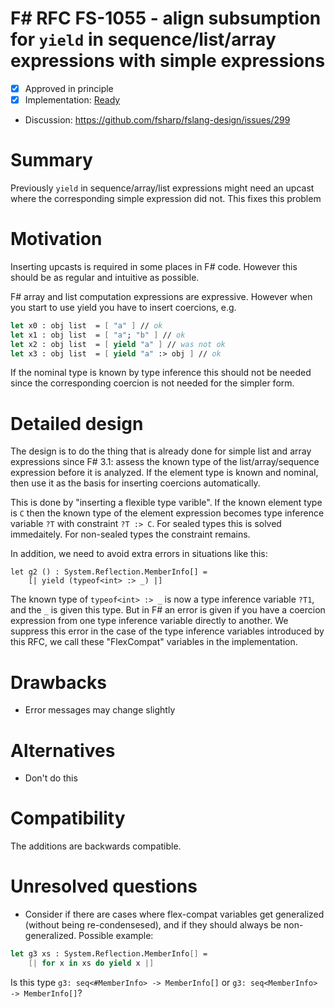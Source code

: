 # F# RFC FS-1055 - align subsumption for `yield` in sequence/list/array expressions with simple expressions


* [x] Approved in principle 
* [x] Implementation: [Ready](https://github.com/Microsoft/visualfsharp/pull/4930)
* Discussion: https://github.com/fsharp/fslang-design/issues/299

# Summary
[summary]: #summary

Previously `yield` in sequence/array/list expressions might need an upcast where the corresponding simple expression did not.
This fixes this problem

# Motivation
[motivation]: #motivation

Inserting upcasts is required in some places in F# code. However this should be as regular and intuitive as possible.

F# array and list computation expressions are expressive. However when you start to use yield you have to insert coercions, e.g.

```fsharp
let x0 : obj list  = [ "a" ] // ok
let x1 : obj list  = [ "a"; "b" ] // ok
let x2 : obj list  = [ yield "a" ] // was not ok
let x3 : obj list  = [ yield "a" :> obj ] // ok
```
If the nominal type is known by type inference this should not be needed
since the corresponding coercion is not needed for the simpler form.


# Detailed design
[design]: #detailed-design

The design is to do the thing that is already done for simple list and array expressions since F# 3.1: assess the known type of the
list/array/sequence expression before it is analyzed. If the element type is known and nominal, then use it as the basis for inserting
coercions automatically.

This is done by "inserting a flexible type varible". If the known element type is `C` then the known type of the element expression
becomes type inference variable `?T` with constraint `?T :> C`.  For sealed types this is solved immedaitely. For non-sealed types
the constraint remains. 


In addition, we need to avoid extra errors in situations like this:
```
let g2 () : System.Reflection.MemberInfo[] = 
    [| yield (typeof<int> :> _) |]
```
The known type of `typeof<int> :> _` is now a type inference variable `?T1`, and the `_` is given this type.  But in F#
an error is given if you have a coercion expression from one type inference variable directly to another. We suppress this
error in the case of the type inference variables introduced by this RFC, we call these "FlexCompat" variables in the implementation.

# Drawbacks
[drawbacks]: #drawbacks

* Error messages may change slightly

# Alternatives
[alternatives]: #alternatives

* Don't do this

# Compatibility
[compatibility]: #compatibility

The additions are backwards compatible.  


# Unresolved questions
[unresolved]: #unresolved-questions

* Consider if there are cases where flex-compat variables get generalized (without being re-condensesed),
  and if they should always be non-generalized. Possible example:

```fsharp
let g3 xs : System.Reflection.MemberInfo[] = 
    [| for x in xs do yield x |]
```

Is this type `g3: seq<#MemberInfo> -> MemberInfo[]` or  `g3: seq<MemberInfo> -> MemberInfo[]`?

